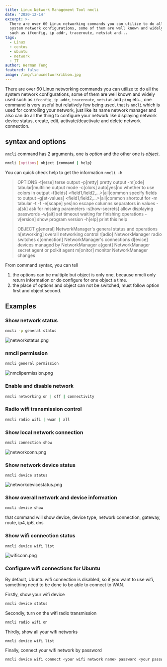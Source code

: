 ```yaml
---
title: Linux Network Management Tool nmcli
date: '2020-12-14'
excerpt: >-
  There are over 60 Linux networking commands you can utilize to do all the
  system network configurations, some of them are well known and widely used
  such as ifconfig, ip addr, traceroute, netstat and...
tags:
  - Linux
  - centos
  - ubuntu
  - network
  - IT
author: Herman Teng
featured: false
image: /img/linuxnetworkribbon.jpg
---
```


There are over 60 Linux networking commands you can utilize to do all the system network configurations, some of them are well known and widely used such as `ifconfig`, `ip addr`, `traceroute`, `netstat` and `ping` etc.., one command is very useful but relatively few being used, that is `nmcli` which is used for controlling your network, just like its name network manager and also can do all the thing to configure your network like displaying network device status, create, edit, activate/deactivate and delete network connection.

## syntax and options

`nmcli` command has 2 arguments, one is _option_ and the other one is _object_. 

```bash
nmcli [options] object {command | help}
```



You can quick check help to get the information `nmcli -h`

> OPTIONS
>   -t[erse]                                       terse output
>   -p[retty]                                      pretty output
>   -m[ode] tabular|multiline                      output mode
>   -c[olors] auto|yes|no                          whether to use colors in output
>   -f[ields] <field1,field2,...>|all|common       specify fields to output
>   -g[et-values] <field1,field2,...>|all|common   shortcut for -m tabular -t -f
>   -e[scape] yes|no                               escape columns separators in values
>   -a[sk]                                         ask for missing parameters
>   -s[how-secrets]                                allow displaying passwords
>   -w[ait] <seconds>                              set timeout waiting for finishing operations
>   -v[ersion]                                     show program version
>   -h[elp]                                        print this help
>
> OBJECT
>   g[eneral]       NetworkManager's general status and operations
>   n[etworking]    overall networking control
>   r[adio]         NetworkManager radio switches
>   c[onnection]    NetworkManager's connections
>   d[evice]        devices managed by NetworkManager
>   a[gent]         NetworkManager secret agent or polkit agent
>   m[onitor]       monitor NetworkManager changes	

From command syntax, you can tell 

1. the options can be multiple but object is only one, because nmcli only return information or do configure for one object a time.
2. the place of options and object can not be switched, must follow option first and object second. 

## Examples

### Show network status

```bash
nmcli -p general status
```

![networkstatus.png](/img/screenshots/networkstatus.png)

### nmcli permission

```bash
nmcli general permission
```

![nmclipermission.png](/img/screenshots/nmclipermission.png)

### Enable and disable network

```bash
nmcli networking on | off | connectivity
```

### Radio wifi transmission control

```bash
nmcli radio wifi | wwan | all
```

### Show local network connection

```bash
nmcli connection show
```

![networkconn.png](/img/screenshots/networkconn.png)

### Show network device status

```bas
nmcli device status
```

![networkdevicestatus.png](/img/screenshots/networkdevicestatus.png)

### Show overall network and device information

```bash
nmcli device show
```

that command will show device, device type, network connection, gateway, route, ip4, ip6, dns

### Show wifi connection status

```bash
nmcli device wifi list
```

![wificonn.png](/img/screenshots/wificonn.png)

### Configure wifi connections for Ubuntu

By default, Ubuntu wifi connection is disabled, so if you want to use wifi, something need to be done to be able to connect to WAN.

Firstly, show your wifi device

```bash
nmcli device status
```

Secondly, turn on the wifi radio transmission

```bash
nmcli radio wifi on
```

Thirdly, show all your wifi networks

```bash
nmcli device wifi list
```

Finally, connect your wifi network by password

```bash
nmcli device wifi connect <your wifi network name> password <your password>
```





























